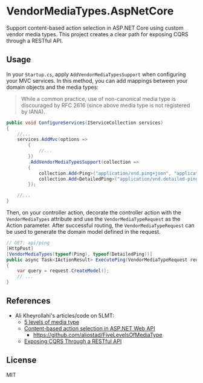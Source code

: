 # VendorMediaTypes.AspNetCore

Support content-based action selection in ASP.NET Core using custom vendor media types. This project creates a clear path for exposing CQRS through a RESTful API.

## Usage 

In your `Startup.cs`, apply `AddVendorMediaTypesSupport` when configuring your MVC services. In this method, you can add mappings between your domain objects and the media types:

> While a common practice, use of non-canonical media type is discouraged by RFC 2616 (since above media type is not registered by IANA).

```csharp
public void ConfigureServices(IServiceCollection services)
{
    //...
    services.AddMvc(options =>
        {
            //...
        })
        .AddVendorMediaTypesSupport(collection =>
        {
            collection.Add<Ping>("application/vnd.ping+json", "application/vnd.health-check+json");
            collection.Add<DetailedPing>("application/vnd.detailed-ping+json");
        });

    //...
}
```

Then, on your controller action, decorate the controller action with the `VendorMediaTypes` attribute and use the `VendorMediaTypeRequest` as the Action parameter. After successful routing, the `VendorMediaTypeRequest` can be used to generate the domain model defined in the request.

```csharp
// GET: api/ping
[HttpPost]
[VendorMediaTypes(typeof(Ping), typeof(DetailedPing))]
public async Task<IActionResult> ExecutePing(VendorMediaTypeRequest request)
{
    var query = request.CreateModel();
    // ...
}
```

## References

- Ali Kheyrollahi's articles/code on 5LMT:
  - [5 levels of media type](http://byterot.blogspot.com/2012/12/5-levels-of-media-type-rest-csds.html)
  - [Content-based action selection in ASP.NET Web API](http://byterot.blogspot.com/2013/11/Content-based-action-selection-ASP.NET-Web-API-REST-5LMT-Five-Levels-Of-Media-Type.html)
    - <https://github.com/aliostad/FiveLevelsOfMediaType>
  - [Exposing CQRS Through a RESTful API](https://www.infoq.com/articles/rest-api-on-cqrs/)

## License

MIT
